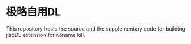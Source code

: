 # 极略自用DL

This repository hosts the source and the supplementary code for building jlsgDL extension for noname kill.